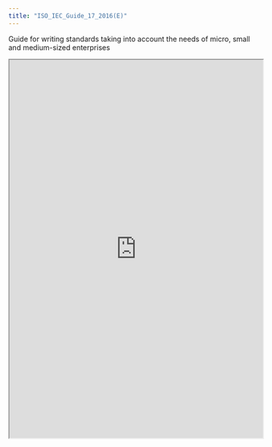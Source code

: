 ```yaml
---
title: "ISO_IEC_Guide_17_2016(E)"
---
```


Guide for writing standards taking into account the needs of micro, small and medium-sized enterprises

<iframe height="750" width="100%" src="https://ewelton.github.io/ktest/wiki.html#ISO_IEC_Guide_17_2016(E)"></iframe>
